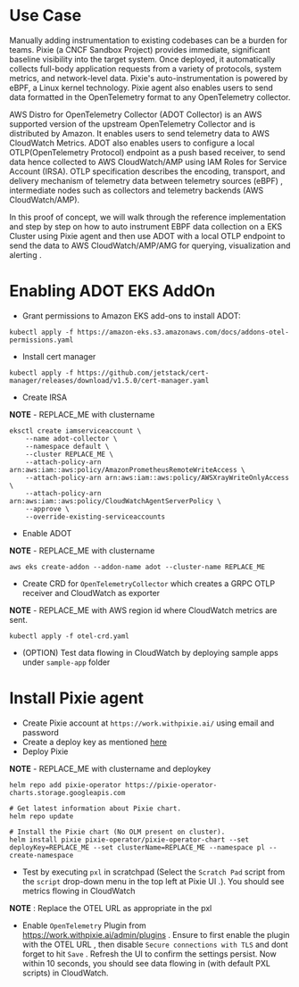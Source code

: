 # Use Case

Manually adding instrumentation to existing codebases can be a burden for teams. Pixie (a CNCF Sandbox Project) provides immediate, significant baseline visibility into the target system. Once deployed, it automatically collects full-body application requests from a variety of protocols, system metrics, and network-level data. Pixie's auto-instrumentation is powered by eBPF, a Linux kernel technology. Pixie agent also enables users to send data formatted in the OpenTelemetry format to any OpenTelemetry collector. 

AWS Distro for OpenTelemetry Collector (ADOT Collector) is an AWS supported version of the upstream OpenTelemetry Collector and is distributed by Amazon. It enables users to send telemetry data to AWS CloudWatch Metrics. ADOT also enables users to configure a local OTLP(OpenTelemetry Protocol) endpoint as a push based receiver, to send data hence collected to AWS CloudWatch/AMP using IAM Roles for Service Account (IRSA). OTLP specification describes the encoding, transport, and delivery mechanism of telemetry data between telemetry sources (eBPF) , intermediate nodes such as collectors and telemetry backends (AWS CloudWatch/AMP).

In this proof of concept, we will walk through the reference implementation and step by step on how to auto instrument EBPF data collection on a EKS Cluster using Pixie agent and then use ADOT with a local OTLP endpoint to send the data to AWS CloudWatch/AMP/AMG for querying, visualization and alerting .


# Enabling ADOT EKS AddOn

* Grant permissions to Amazon EKS add-ons to install ADOT:

```
kubectl apply -f https://amazon-eks.s3.amazonaws.com/docs/addons-otel-permissions.yaml
```

* Install cert manager

```
kubectl apply -f https://github.com/jetstack/cert-manager/releases/download/v1.5.0/cert-manager.yaml
```

* Create IRSA

**NOTE** - REPLACE_ME with clustername

```
eksctl create iamserviceaccount \
    --name adot-collector \
    --namespace default \
    --cluster REPLACE_ME \
    --attach-policy-arn arn:aws:iam::aws:policy/AmazonPrometheusRemoteWriteAccess \
    --attach-policy-arn arn:aws:iam::aws:policy/AWSXrayWriteOnlyAccess \
    --attach-policy-arn arn:aws:iam::aws:policy/CloudWatchAgentServerPolicy \
    --approve \
    --override-existing-serviceaccounts
```

* Enable ADOT 

**NOTE** - REPLACE_ME with clustername

```
aws eks create-addon --addon-name adot --cluster-name REPLACE_ME
```

* Create CRD for `OpenTelemetryCollector` which creates a GRPC OTLP receiver and CloudWatch as exporter

**NOTE** - REPLACE_ME with AWS region id where CloudWatch metrics are sent.

```
kubectl apply -f otel-crd.yaml
```
 
* (OPTION) Test data flowing in CloudWatch by deploying sample apps under `sample-app` folder


# Install Pixie agent

* Create Pixie account at `https://work.withpixie.ai/` using email and password
* Create a deploy key as mentioned [here](https://docs.pixielabs.ai/reference/admin/deploy-keys/#create-a-deploy-key)
* Deploy Pixie

**NOTE** - REPLACE_ME with clustername and deploykey 

```
helm repo add pixie-operator https://pixie-operator-charts.storage.googleapis.com

# Get latest information about Pixie chart.
helm repo update

# Install the Pixie chart (No OLM present on cluster).
helm install pixie pixie-operator/pixie-operator-chart --set deployKey=REPLACE_ME --set clusterName=REPLACE_ME --namespace pl --create-namespace
```

* Test by executing `pxl` in scratchpad (Select the `Scratch Pad` script from the `script` drop-down menu in the top left at Pixie UI .). You should see metrics flowing in CloudWatch

**NOTE** : Replace the OTEL URL as appropriate in the pxl

* Enable `OpenTelemetry` Plugin from https://work.withpixie.ai/admin/plugins . Ensure to first enable the plugin with the OTEL URL , then disable `Secure connections with TLS` and dont forget to hit `Save` . Refresh the UI to confirm the settings persist. Now within 10 seconds, you should see data flowing in (with default PXL scripts) in CloudWatch.

 